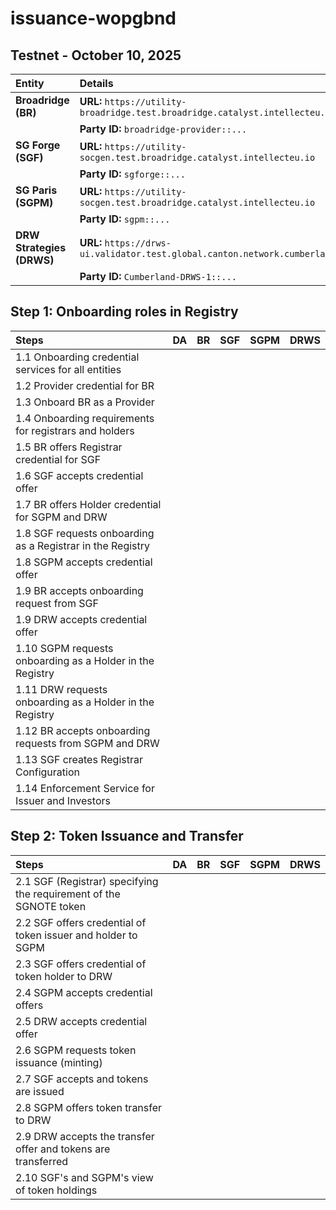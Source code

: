 # issuance-wopgbnd

## Testnet - October 10, 2025

| Entity | Details |
| :--- | :--- |
| **Broadridge (BR)** | **URL:** `https://utility-broadridge.test.broadridge.catalyst.intellecteu.io` |
| | **Party ID:** `broadridge-provider::...` |
| **SG Forge (SGF)** | **URL:** `https://utility-socgen.test.broadridge.catalyst.intellecteu.io` |
| | **Party ID:** `sgforge::...` |
| **SG Paris (SGPM)** | **URL:** `https://utility-socgen.test.broadridge.catalyst.intellecteu.io` |
| | **Party ID:** `sgpm::...` |
| **DRW Strategies (DRWS)** | **URL:** `https://drws-ui.validator.test.global.canton.network.cumberland.io` |
| | **Party ID:** `Cumberland-DRWS-1::...` |

## Step 1: Onboarding roles in Registry

| Steps | DA | BR | SGF | SGPM | DRWS |
| :--- | :--- | :--- | :--- | :--- | :--- |
| 1.1 Onboarding credential services for all entities | | | | | |
| 1.2 Provider credential for BR | | | | | |
| 1.3 Onboard BR as a Provider | | | | | |
| 1.4 Onboarding requirements for registrars and holders | | | | | |
| 1.5 BR offers Registrar credential for SGF | | | | | |
| 1.6 SGF accepts credential offer | | | | | |
| 1.7 BR offers Holder credential for SGPM and DRW | | | | | |
| 1.8 SGF requests onboarding as a Registrar in the Registry | | | | | |
| 1.8 SGPM accepts credential offer | | | | | |
| 1.9 BR accepts onboarding request from SGF | | | | | |
| 1.9 DRW accepts credential offer | | | | | |
| 1.10 SGPM requests onboarding as a Holder in the Registry | | | | | |
| 1.11 DRW requests onboarding as a Holder in the Registry | | | | | |
| 1.12 BR accepts onboarding requests from SGPM and DRW | | | | | |
| 1.13 SGF creates Registrar Configuration | | | | | |
| 1.14 Enforcement Service for Issuer and Investors | | | | | |

## Step 2: Token Issuance and Transfer

| Steps | DA | BR | SGF | SGPM | DRWS |
| :--- | :--- | :--- | :--- | :--- | :--- |
| 2.1 SGF (Registrar) specifying the requirement of the SGNOTE token | | | | | |
| 2.2 SGF offers credential of token issuer and holder to SGPM | | | | | |
| 2.3 SGF offers credential of token holder to DRW | | | | | |
| 2.4 SGPM accepts credential offers | | | | | |
| 2.5 DRW accepts credential offer | | | | | |
| 2.6 SGPM requests token issuance (minting) | | | | | |
| 2.7 SGF accepts and tokens are issued | | | | | |
| 2.8 SGPM offers token transfer to DRW | | | | | |
| 2.9 DRW accepts the transfer offer and tokens are transferred | | | | | |
| 2.10 SGF's and SGPM's view of token holdings | | | | | |